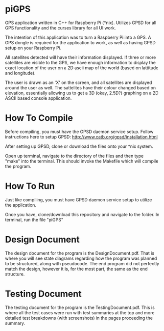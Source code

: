 # piGPS
GPS application written in C++ for Raspberry Pi (*nix). Utilizes GPSD for all GPS functionality and the curses library for all UI work.

The intention of this application was to turn a Raspberry Pi into a GPS. A GPS dongle is required for the application to work, as well as having GPSD setup on your Raspberry Pi.

All satellites detected will have their information displayed. If three or more satellites are visible to the GPS, we have enough information to display the exact location of the user on a 2D ascii map of the world (based on lattitude and longitude). 

The user is drawn as an 'X' on the screen, and all satellites are displayed around the user as well. The sattelites have their colour changed based on elevation, essentially allowing us to get a 3D (okay, 2.5D?) graphing on a 2D ASCII based console application.

# How To Compile

Before compiling, you must have the GPSD daemon service setup. Follow instructions here to setup GPSD: http://www.catb.org/gpsd/installation.html

After setting up GPSD, clone or download the files onto your *nix system.

Open up terminal, navigate to the directory of the files and then type "make" into the terminal. This should invoke the Makefile which will compile the program.

# How To Run

Just like compiling, you must have GPSD daemon service setup to utilize the application.

Once you have, clone/download this repository and navigate to the folder. In terminal, run the file "piGPS"

# Design Document

The design document for the program is the DesignDocument.pdf. That is where you will see state diagrams regarding how the program was planned to be structured, along with pseudocode. The end program did not perfectly match the design, however it is, for the most part, the same as the end structure.

# Testing Document

The testing document for the program is the TestingDocument.pdf. This is where all the test cases were run with test summaries at the top and more detailed test breakdowns (with screenshots) in the pages proceeding the summary.

